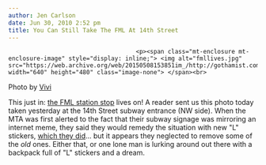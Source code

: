 ```yaml
---
author: Jen Carlson
date: Jun 30, 2010 2:52 pm
title: You Can Still Take The FML At 14th Street
---
```


	
										<p><span class="mt-enclosure mt-enclosure-image" style="display: inline;"> <img alt="fmllives.jpg" src="https://web.archive.org/web/20150508153851im_/http://gothamist.com/attachments/arts_jen/fmllives.jpg" width="640" height="480" class="image-none"> </span><br>
<span class="photo_caption">Photo by <a href="https://web.archive.org/web/20150508153851/http://www.vivi.ro/blog/">Vivi</a></span></p>

<p>This just in: <a href="https://web.archive.org/web/20150508153851/http://gothamist.com/2010/06/14/fml.php">the FML station stop</a> lives on! A reader sent us this photo today taken yesterday at the 14th Street subway entrance (NW side). When the MTA was first alerted to the fact that their subway signage was mirroring an internet meme, they said they would remedy the situation with new &quot;L&quot; stickers, <a href="https://web.archive.org/web/20150508153851/http://gothamist.com/2010/06/17/mta_goes_from_fml_to_lfm.php">which they did</a>... but it appears they neglected to remove some of the <em>old</em> ones. Either that, or one lone man is lurking around out there with a backpack full of &quot;L&quot; stickers and a dream.</p>					
										
									
				